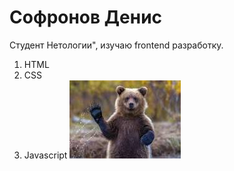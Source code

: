# Софронов Денис
Студент Нетологии", изучаю frontend разработку.
1. HTML
1. CSS
1. Javascript
![ФОТО](img/загруженное.jpg)
